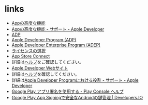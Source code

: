 # links

- [Appの高度な機能](https://help.apple.com/developer-account/?lang=ja#/dev21218dfd6)
- [Appの高度な機能 - サポート - Apple Developer](https://developer.apple.com/jp/support/app-capabilities/)
- [ADP](https://developer.apple.com/jp/programs/)  
- [Apple Developer Program (ADP)](https://developer.apple.com/jp/programs/)
- [Apple Developer Enterprise Program (ADEP)](https://developer.apple.com/jp/programs/enterprise/)
- [ライセンスの選択](https://developer.apple.com/jp/support/compare-memberships/)
- [App Store Connect](https://appstoreconnect.apple.com/)
- 詳細は[ヘルプ](https://help.apple.com/app-store-connect/?lang=ja-jp)をご確認してください。
- [Apple Developer Webサイト](https://developer.apple.com/account) 
- 詳細は[ヘルプ](https://help.apple.com/developer-account/?lang=ja)を確認してください。 
- 詳細は[Apple Developer Programにおける役割 - サポート - Apple Developer](https://developer.apple.com/jp/support/roles/)
- [Google Play アプリ署名を使用する - Play Console ヘルプ](https://support.google.com/googleplay/android-developer/answer/9842756?hl=ja&visit_id=637538761569371627-521282241&rd=1)
- [Google Play App Signingで安全なAndroidの鍵管理 | Developers.IO](https://dev.classmethod.jp/articles/google-play-app-signing/)

